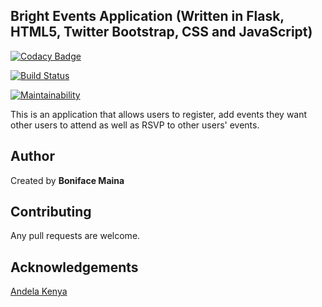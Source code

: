 ## Bright Events Application (Written in Flask, HTML5, Twitter Bootstrap, CSS and JavaScript)

[![Codacy Badge](https://api.codacy.com/project/badge/Grade/1764a0ff58f1440e8ad8f35a8932db93)](https://www.codacy.com/app/BonifaceMaina/brightevents?utm_source=github.com&amp;utm_medium=referral&amp;utm_content=BonifaceMaina/brightevents&amp;utm_campaign=Badge_Grade)

[![Build Status](https://travis-ci.org/BonifaceMaina/brightevents.svg?branch=master)](https://travis-ci.org/BonifaceMaina/brightevents)

[![Maintainability](https://api.codeclimate.com/v1/badges/033651583c868158e443/maintainability)](https://codeclimate.com/github/BonifaceMaina/brightevents/maintainability)

This is an application that allows users to register, add events they want other users to attend as well as RSVP to other users' events.

## Author

Created by **Boniface Maina**

## Contributing

Any pull requests are welcome.

## Acknowledgements

[Andela Kenya](https://andela.com/)
